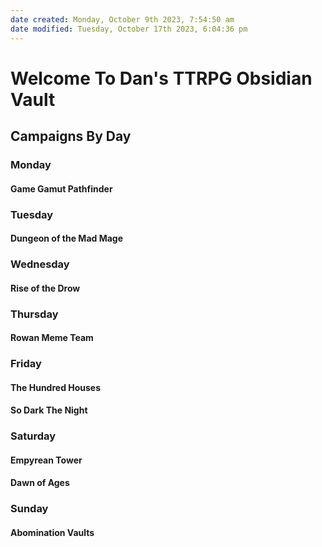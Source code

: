 ```yaml
---
date created: Monday, October 9th 2023, 7:54:50 am
date modified: Tuesday, October 17th 2023, 6:04:36 pm
---
```

# Welcome To Dan's TTRPG Obsidian Vault
## Campaigns By Day
### Monday
#### Game Gamut Pathfinder
### Tuesday
#### Dungeon of the Mad Mage

### Wednesday
#### Rise of the Drow
### Thursday
#### Rowan Meme Team
### Friday
#### The Hundred Houses
#### So Dark The Night
### Saturday
#### Empyrean Tower
#### Dawn of Ages
### Sunday
#### Abomination Vaults